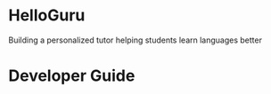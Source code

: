 # HelloGuru
Building a personalized tutor helping students learn languages better

# Developer Guide
